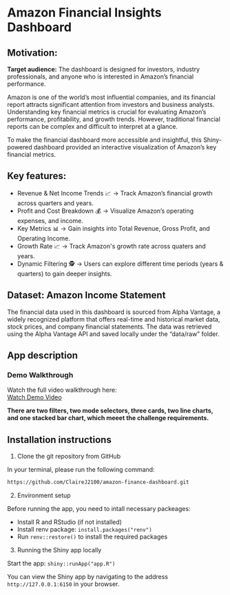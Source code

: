 # Amazon Financial Insights Dashboard

## Motivation:
**Target audience:** The dashboard is designed for investors, industry professionals, and anyone who is interested in Amazon’s financial performance.

Amazon is one of the world’s most influential companies, and its financial report attracts significant attention from investors and business analysts. Understanding key financial metrics is crucial for evaluating Amazon’s performance, profitability, and growth trends. However, traditional financial reports can be complex and difficult to interpret at a glance. 

To make the financial dashboard more accessible and insightful, this Shiny-powered dashboard provided an interactive visualization of Amazon’s key financial metrics.

## Key features:
- Revenue & Net Income Trends 📈 -> Track Amazon’s financial growth across quarters and years.
- Profit and Cost Breakdown 💰 -> Visualize Amazon’s operating expenses, and income.
- Key Metrics 📊 -> Gain insights into Total Revenue, Gross Profit, and Operating Income.
- Growth Rate 📈 -> Track Amazon's growth rate across quaters and years.
- Dynamic Filtering 🕵 -> Users can explore different time periods (years & quarters) to gain deeper insights.

## Dataset: Amazon Income Statement

The financial data used in this dashboard is sourced from Alpha Vantage, a widely recognized platform that offers real-time and historical market data, stock prices, and company financial statements. The data was retrieved using the Alpha Vantage API and saved locally under the “data/raw” folder.


## App description
### Demo Walkthrough
Watch the full video walkthrough here:  
[Watch Demo Video](img/demo.mp4)

**There are two filters, two mode selectors, three cards, two line charts, and one stacked bar chart, which meeet the challenge requirements.**

## Installation instructions
1. Clone the git repository from GitHub

In your terminal, please run the following command:

```bash
https://github.com/ClaireJ2100/amazon-finance-dashboard.git
```

2. Environment setup

Before running the app, you need to intall necessary packeages: 

- Install R and RStudio (if not installed)
- Install renv package: `install.packages("renv")`
- Run `renv::restore()` to install the required packages


3.  Running the Shiny app locally

Start the app: `shiny::runApp("app.R")`


You can view the Shiny app by navigating to the address `http://127.0.0.1:6150` in your browser.

